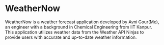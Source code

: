 # WeatherNow
WeatherNow is a weather forecast application developed by Avni Gour(Me), an engineer with a background in Chemical Engineering from IIT Kanpur. This application utilizes weather data from the Weather API Ninjas to provide users with accurate and up-to-date weather information.
